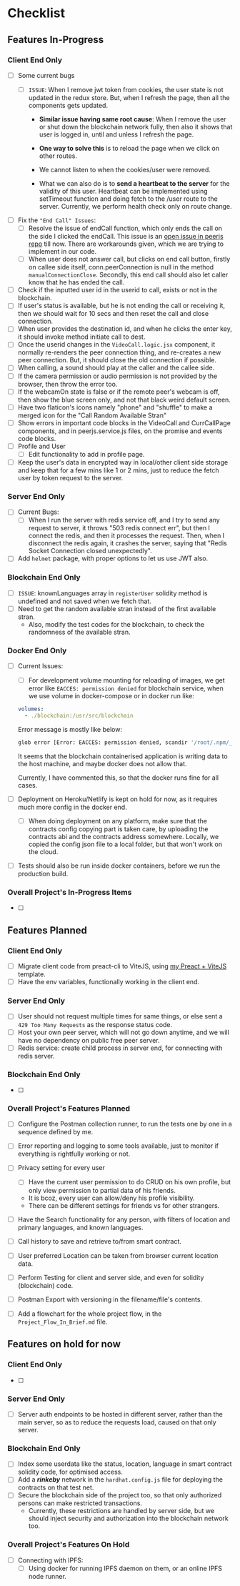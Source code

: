 # Checklist

## Features In-Progress

### Client End Only

- [ ] Some current bugs
  - [ ] `ISSUE`: When I remove jwt token from cookies, the user state is not updated in the redux store. But, when I refresh the page, then all the components gets updated.

    - **Similar issue having same root cause**: When I remove the user or shut down the blockchain network fully, then also it shows that user is logged in, until and unless I refresh the page.

    - **One way to solve this** is to reload the page when we click on other routes.

    - We cannot listen to when the cookies/user were removed.

    - What we can also do is to **send a heartbeat to the server** for the validity of this user. Heartbeat can be implemented using setTimeout function and doing fetch to the /user route to the server. Currently, we perform health check only on route change.

- [ ] Fix the `"End Call" Issues`: 
  - [ ] Resolve the issue of endCall function, which only ends the call on the side I clicked the endCall.
    This issue is an [open issue in peerjs repo](https://github.com/peers/peerjs/issues/636) till now. 
    There are workarounds given, which we are trying to implement in our code. 
  - [ ] When user does not answer call, but clicks on end call button, firstly on callee side itself, conn.peerConnection is null in the method `manualConnectionClose`. Secondly, this end call should also let caller know that he has ended the call.

- [ ] Check if the inputted user id in the userid to call, exists or not in the blockchain.
- [ ] If user's status is available, but he is not ending the call or receiving it, then we should wait for 10 secs and then reset the call and close connection.
- [ ] When user provides the destination id, and when he clicks the enter key, it should invoke method initiate call to dest.
- [ ] Once the userid changes in the `VideoCall.logic.jsx` component, it normally re-renders the peer connection thing, and re-creates a new peer connection. But, it should close the old connection if possible.
- [ ] When calling, a sound should play at the caller and the callee side.
- [ ] If the camera permission or audio permission is not provided by the browser, then throw the error too.
- [ ] If the webcamOn state is false or if the remote peer's webcam is off, then show the blue screen only, and not that black weird default screen.
- [ ] Have two flaticon's icons namely "phone" and "shuffle" to make a merged icon for the "Call Random Available Stran"
- [ ] Show errors in important code blocks in the VideoCall and CurrCallPage components, and in peerjs.service.js files, on the promise and events code blocks.
- [ ] Profile and User
  - [ ] Edit functionality to add in profile page.

- [ ] Keep the user's data in encrypted way in local/other client side storage and keep that for a few mins like 1 or 2 mins, just to reduce the fetch user by token request to the server.

### Server End Only

- [ ] Current Bugs:
  - [ ] When I run the server with redis service off, and I try to send any request to server, it throws "503 redis connect err", but then I connect the redis, and then it processes the request. Then, when I disconnect the redis again, it crashes the server, saying that "Redis Socket Connection closed unexpectedly".
  
- [ ] Add `helmet` package, with proper options to let us use JWT also.

### Blockchain End Only

- [ ] `ISSUE`: knownLanguages array in `registerUser` solidity method is undefined and not saved when we fetch that.
- [ ] Need to get the random available stran instead of the first available stran.
  - Also, modify the test codes for the blockchain, to check the randomness of the available stran.

### Docker End Only

- [ ] Current Issues:
  - [ ] For development volume mounting for reloading of images, we get error like `EACCES: permission denied` for blockchain service, when we use volume in docker-compose or in docker run like:

  ```yml
  volumes:
    - ./blockchain:/usr/src/blockchain
  ```

  Error message is mostly like below:
  
  ```sh
  glob error [Error: EACCES: permission denied, scandir '/root/.npm/_logs'] {
  ```
  
  It seems that the blockchain containerised application is writing data to the host machine, and maybe docker does not allow that.
  
  Currently, I have commented this, so that the docker runs fine for all cases.
  
- [ ] Deployment on Heroku/Netlify is kept on hold for now, as it requires much more config in the docker end.
  - [ ] When doing deployment on any platform, make sure that the contracts config copying part is taken care, by uploading the contracts abi and the contracts address somewhere. Locally, we copied the config json file to a local folder, but that won't work on the cloud.

- [ ] Tests should also be run inside docker containers, before we run the production build.

### Overall Project's In-Progress Items

- [ ] 

## Features Planned

### Client End Only

- [ ] Migrate client code from preact-cli to ViteJS, using [my Preact + ViteJS](https://github.com/gouravkhator/previte) template.
- [ ] Have the env variables, functionally working in the client end.

### Server End Only

- [ ] User should not request multiple times for same things, or else sent a `429 Too Many Requests` as the response status code.
- [ ] Host your own peer server, which will not go down anytime, and we will have no dependency on public free peer server.
- [ ] Redis service: create child process in server end, for connecting with redis server.

### Blockchain End Only

- [ ] 

### Overall Project's Features Planned

- [ ] Configure the Postman collection runner, to run the tests one by one in a sequence defined by me.
- [ ] Error reporting and logging to some tools available, just to monitor if everything is rightfully working or not.
- [ ] Privacy setting for every user
  - [ ] Have the current user permission to do CRUD on his own profile, but only view permission to partial data of his friends.
  - It is bcoz, every user can allow/deny his profile visibility.
  - There can be different settings for friends vs for other strangers.
  
- [ ] Have the Search functionality for any person, with filters of location and primary languages, and known languages.
- [ ] Call history to save and retrieve to/from smart contract.
- [ ] User preferred Location can be taken from browser current location data.
- [ ] Perform Testing for client and server side, and even for solidity (blockchain) code.
- [ ] Postman Export with versioning in the filename/file's contents.
- [ ] Add a flowchart for the whole project flow, in the `Project_Flow_In_Brief.md` file.

## Features on hold for now

### Client End Only

- [ ] 

### Server End Only

- [ ] Server auth endpoints to be hosted in different server, rather than the main server, so as to reduce the requests load, caused on that only server.

### Blockchain End Only

- [ ] Index some userdata like the status, location, language in smart contract solidity code, for optimised access.
- [ ] Add a ***rinkeby*** network in the `hardhat.config.js` file for deploying the contracts on that test net.
- [ ] Secure the blockchain side of the project too, so that only authorized persons can make restricted transactions.
  - Currently, these restrictions are handled by server side, but we should inject security and authorization into the blockchain network too.

### Overall Project's Features On Hold

- [ ] Connecting with IPFS:
  - [ ] Using docker for running IPFS daemon on them, or an online IPFS node runner.
